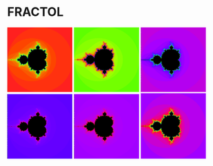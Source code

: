# FRACTOL

<img src="pictures/fractol1.png" width="30%">
<img src="pictures/fractol2.png" width="30%">
<img src="pictures/fractol3.png" width="30%">
<img src="pictures/fractol4.png" width="30%">
<img src="pictures/fractol5.png" width="30%">
<img src="pictures/fractol6.png" width="30%">
